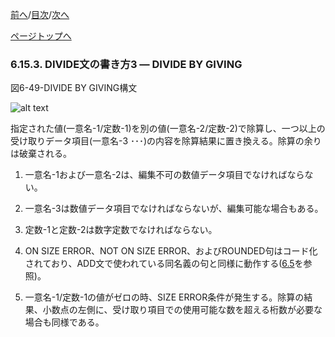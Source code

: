 <!--navi start1-->
[前へ](6-15-2.md)/[目次](https://opensourcecobol.github.io/markdown/TOC.html)/[次へ](6-15-4.md)
<!--navi end1-->
<!--navi start2-->

[ページトップへ](6-15-3.md)
<!--navi end2-->
### 6.15.3. DIVIDE文の書き方3 ― DIVIDE BY GIVING

図6-49-DIVIDE BY GIVING構文

![alt text](Image/6-49-Divide.png)

指定された値(一意名-1/定数-1)を別の値(一意名-2/定数-2)で除算し、一つ以上の受け取りデータ項目(一意名-3 ･･･)の内容を除算結果に置き換える。除算の余りは破棄される。

1. 一意名-1および一意名-2は、編集不可の数値データ項目でなければならない。

2. 一意名-3は数値データ項目でなければならないが、編集可能な場合もある。

3. 定数-1と定数-2は数字定数でなければならない。

4. ON SIZE ERROR、NOT ON SIZE ERROR、およびROUNDED句はコード化されており、ADD文で使われている同名義の句と同様に動作する([6.5](6-5-1.md)を参照)。

5. 一意名-1/定数-1の値がゼロの時、SIZE ERROR条件が発生する。除算の結果、小数点の左側に、受け取り項目での使用可能な数を超える桁数が必要な場合も同様である。

